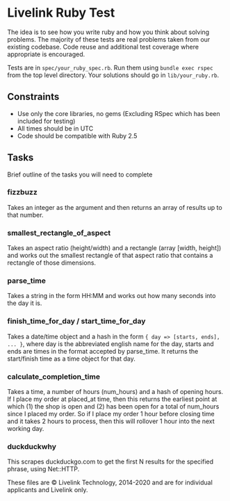 # Livelink Ruby Test

The idea is to see how you write ruby and how you think about solving problems. The majority of these tests are real problems taken from our existing codebase. Code reuse and additional test coverage where appropriate is encouraged.

Tests are in `spec/your_ruby_spec.rb`. Run them using `bundle exec rspec` from the top level directory.
Your solutions should go in `lib/your_ruby.rb`.

## Constraints
- Use only the core libraries, no gems (Excluding RSpec which has been included for testing)
- All times should be in UTC
- Code should be compatible with Ruby 2.5

## Tasks
Brief outline of the tasks you will need to complete

### fizzbuzz
Takes an integer as the argument and then returns an array of results up to that number.

### smallest_rectangle_of_aspect
Takes an aspect ratio (height/width) and a rectangle (array [width, height]) and works out the smallest rectangle of that aspect ratio that contains a rectangle of those dimensions.

### parse_time
Takes a string in the form HH:MM and works out how many seconds into the day it is.

### finish_time_for_day / start_time_for_day
Takes a date/time object and a hash in the form `{ day => [starts, ends], ... }`, where day is the abbreviated english name for the day, starts and ends are times in the format accepted by parse_time. It returns the start/finish time as a time object for that day.

### calculate_completion_time
Takes a time, a number of hours (num_hours) and a hash of opening hours. If I place my order at placed_at time, then this returns the earliest point at which (1) the shop is open and (2) has been open for a total of num_hours since I placed my order. So if I place my order 1 hour before closing time and it takes 2 hours to process, then this will rollover 1 hour into the next working day.

### duckduckwhy
This scrapes duckduckgo.com to get the first N results for the specified phrase, using Net::HTTP.


These files are © Livelink Technology, 2014-2020 and are for individual applicants and Livelink only.
